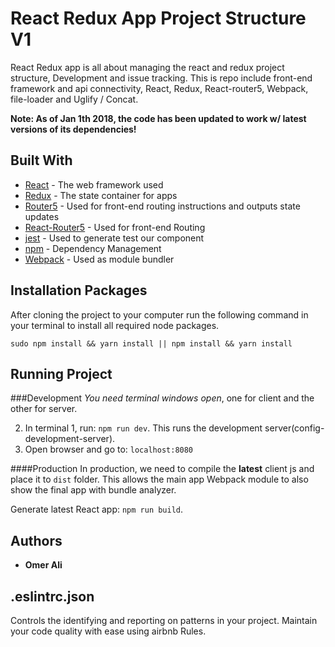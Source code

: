 # React Redux App Project Structure V1
React Redux app is all about managing the react and redux project structure, Development and issue tracking. This is repo include front-end framework and api connectivity, React, Redux, React-router5, Webpack, file-loader and Uglify / Concat.

**Note: As of Jan 1th 2018, the code has been updated to work w/ latest versions of its dependencies!**


## Built With

* [React](https://reactjs.org/) - The web framework used
* [Redux](https://redux.js.org/) - The state container for apps
* [Router5](https://router5.github.io/) - Used for front-end routing instructions and outputs state updates
* [React-Router5](https://rometools.github.io/rome/) - Used for front-end Routing
* [jest](https://facebook.github.io/jest/) - Used to generate test our component
* [npm](https://www.npmjs.com/) - Dependency Management
* [Webpack](https://webpack.js.org/) - Used as module bundler


## Installation Packages
After cloning the project to your computer run the following command in your terminal to install all required node packages.

```
sudo npm install && yarn install || npm install && yarn install
```

## Running Project

###Development
*You need terminal windows open*, one for client and the other for server.

2. In terminal 1, run: `npm run dev`. This runs the development server(config-development-server).
3. Open browser and go to: `localhost:8080`


####Production
In production, we need to compile the **latest** client js and place it to `dist` folder. This allows the main app Webpack module to also show the final app with bundle analyzer.

Generate latest React app: `npm run build`.


## Authors

* **Omer Ali**

## .eslintrc.json
Controls the identifying and reporting on patterns in your project. Maintain your code quality with ease using airbnb Rules.
